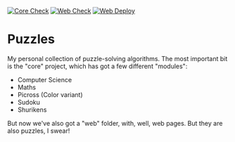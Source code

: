 [![Core Check](https://github.com/emanuelmch/puzzles/actions/workflows/core_check.yml/badge.svg?branch=master)](https://github.com/emanuelmch/puzzles/actions/workflows/core_check.yml)
[![Web Check](https://github.com/emanuelmch/puzzles/actions/workflows/web_check.yml/badge.svg?branch=master)](https://github.com/emanuelmch/puzzles/actions/workflows/web_check.yml)
[![Web Deploy](https://github.com/emanuelmch/puzzles/actions/workflows/web_deploy.yml/badge.svg)](https://github.com/emanuelmch/puzzles/actions/workflows/web_deploy.yml)
# Puzzles

My personal collection of puzzle-solving algorithms. The most important bit is the "core" project,
which has got a few different "modules":
* Computer Science
* Maths
* Picross (Color variant)
* Sudoku
* Shurikens

But now we've also got a "web" folder, with, well, web pages. But they are also puzzles, I swear!

